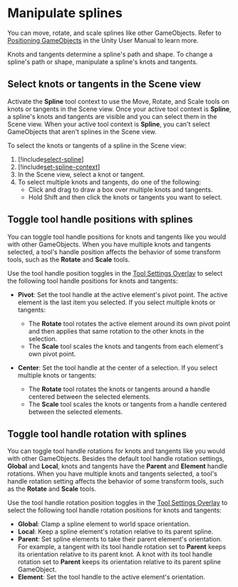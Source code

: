 # Manipulate splines

You can move, rotate, and scale splines like other GameObjects. Refer to [Positioning GameObjects](xref:PositioningGameObjects) in the Unity User Manual to learn more.  

Knots and tangents determine a spline's path and shape. To change a spline's path or shape, manipulate a spline's knots and tangents. 

## Select knots or tangents in the Scene view

Activate the **Spline** tool context to use the Move, Rotate, and Scale tools on knots or tangents in the Scene view. Once your active tool context is **Spline**, a spline's knots and tangents are visible and you can select them in the Scene view. When your active tool context is **Spline**, you can't select GameObjects that aren't splines in the Scene view.

To select the knots or tangents of a spline in the Scene view:  

1. [!include[select-spline](.\snippets\select-spline.md)]
1. [!include[set-spline-context](.\snippets\set-spline-context.md)]
1. In the Scene view, select a knot or tangent. 
1. To select multiple knots and tangents, do one of the following:
    * Click and drag to draw a box over multiple knots and tangents. 
    * Hold Shift and then click the knots or tangents you want to select.


## Toggle tool handle positions with splines

You can toggle tool handle positions for knots and tangents like you would with other GameObjects. When you have multiple knots and tangents selected, a tool's handle position affects the behavior of some transform tools, such as the **Rotate** and **Scale** tools. 

Use the tool handle position toggles in the [Tool Settings Overlay](https://docs.unity3d.com/Documentation/Manual/overlays.html) to select the following tool handle positions for knots and tangents:

* **Pivot**: Set the tool handle at the active element's pivot point. The active element is the last item you selected. If you select multiple knots or tangents:
    * The **Rotate** tool rotates the active element around its own pivot point and then applies that same rotation to the other knots in the selection. 
    * The **Scale** tool scales the knots and tangents from each element's own pivot point. 

* **Center**: Set the tool handle at the center of a selection. If you select multiple knots or tangents:
    * The **Rotate** tool rotates the knots or tangents around a handle centered between the selected elements.
    * The **Scale** tool scales the knots or tangents from a handle centered between the selected elements.

## Toggle tool handle rotation with splines

You can toggle tool handle rotations for knots and tangents like you would with other GameObjects. Besides the default tool handle rotation settings, **Global** and **Local**, knots and tangents have the **Parent** and **Element** handle rotations. When you have multiple knots and tangents selected, a tool's handle rotation setting affects the behavior of some transform tools, such as the **Rotate** and **Scale** tools. 

Use the tool handle rotation position toggles in the [Tool Settings Overlay](xref:overlays) to select the following tool handle rotation positions for knots and tangents:

* **Global**: Clamp a spline element to world space orientation. 
* **Local**: Keep a spline element's rotation relative to its parent spline.
* **Parent**: Set spline elements to take their parent element's orientation. For example, a tangent with its tool handle rotation set to **Parent** keeps its orientation relative to its parent knot. A knot with its tool handle rotation set to **Parent** keeps its orientation relative to its parent spline GameObject.  
* **Element**: Set the tool handle to the active element's orientation.
